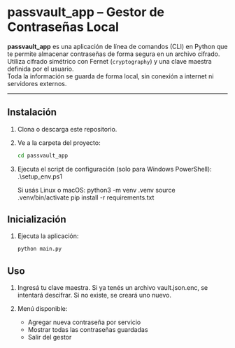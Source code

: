# passvault_app – Gestor de Contraseñas Local

**passvault_app** es una aplicación de línea de comandos (CLI) en Python que te permite almacenar contraseñas de forma segura en un archivo cifrado.  
Utiliza cifrado simétrico con Fernet (`cryptography`) y una clave maestra definida por el usuario.  
Toda la información se guarda de forma local, sin conexión a internet ni servidores externos.

---

## Instalación

1. Clona o descarga este repositorio.
2. Ve a la carpeta del proyecto:
   ```bash
   cd passvault_app
3. Ejecuta el script de configuración (solo para Windows PowerShell):
   .\setup_env.ps1
   
   Si usás Linux o macOS:
   python3 -m venv .venv
   source .venv/bin/activate
   pip install -r requirements.txt

## Inicialización

1. Ejecuta la aplicación:
   ```bash
   python main.py

## Uso

1. Ingresá tu clave maestra. Si ya tenés un archivo vault.json.enc, se intentará descifrar. Si no existe, se creará uno nuevo.

2. Menú disponible:
   - Agregar nueva contraseña por servicio
   - Mostrar todas las contraseñas guardadas
   - Salir del gestor

